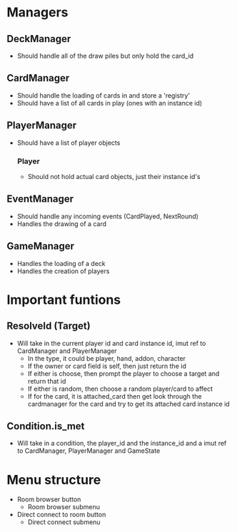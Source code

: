 # Managers

## DeckManager
- Should handle all of the draw piles but only hold the card_id

## CardManager
- Should handle the loading of cards in and store a 'registry'
- Should have a list of all cards in play (ones with an instance id)

## PlayerManager
- Should have a list of player objects

    ### Player
    - Should not hold actual card objects, just their instance id's

## EventManager
- Should handle any incoming events (CardPlayed, NextRound)
- Handles the drawing of a card

## GameManager
- Handles the loading of a deck
- Handles the creation of players




# Important funtions

## ResolveId (Target) 
- Will take in the current player id and card instance id, imut ref to CardManager and PlayerManager
    - In the type, it could be player, hand, addon, character
    - If the owner or card field is self, then just return the id
    - If either is choose, then prompt the player to choose a target and return that id
    - If either is random, then choose a random player/card to affect
    - If for the card, it is attached_card then get look through the cardmanager for the card and try to get its attached card instance id

## Condition.is_met
- Will take in a condition, the player_id and the instance_id and a imut ref to CardManager, PlayerManager and GameState


# Menu structure
- Room browser button
    - Room browser submenu
- Direct connect to room button
    - Direct connect submenu